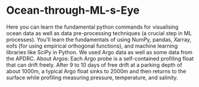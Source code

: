 # Ocean-through-ML-s-Eye
Here you can learn the fundamental python commands for visualising ocean data as well as data pre-processing techniques (a crucial step in ML processes).
You'll learn the fundamentals of using NumPy, pandas, Xarray, eofs (for using empirical orthogonal functions), and machine learning libraries like SciPy in Python.
We used Argo data as well as some data from the APDRC.
About Argos: Each Argo probe is a self-contained profiling float that can drift freely. After 9 to 10 days of free drift at a parking depth of about 1000m, a typical Argo float sinks to 2000m and then returns to the surface while profiling measuring pressure, temperature, and salinity.
